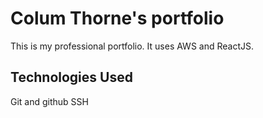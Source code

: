 # Colum Thorne's portfolio

This is my professional portfolio.  It uses AWS and ReactJS.

## Technologies Used
Git and github
SSH
